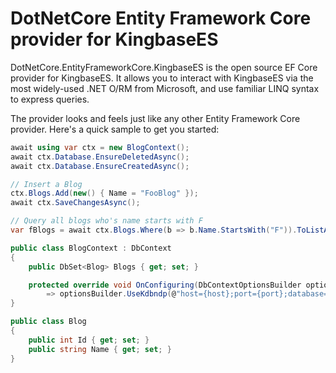 # DotNetCore Entity Framework Core provider for KingbaseES

DotNetCore.EntityFrameworkCore.KingbaseES is the open source EF Core provider for KingbaseES. It allows you to interact with KingbaseES via the most widely-used .NET O/RM from Microsoft, and use familiar LINQ syntax to express queries.

The provider looks and feels just like any other Entity Framework Core provider. Here's a quick sample to get you started:

```csharp
await using var ctx = new BlogContext();
await ctx.Database.EnsureDeletedAsync();
await ctx.Database.EnsureCreatedAsync();

// Insert a Blog
ctx.Blogs.Add(new() { Name = "FooBlog" });
await ctx.SaveChangesAsync();

// Query all blogs who's name starts with F
var fBlogs = await ctx.Blogs.Where(b => b.Name.StartsWith("F")).ToListAsync();

public class BlogContext : DbContext
{
    public DbSet<Blog> Blogs { get; set; }

    protected override void OnConfiguring(DbContextOptionsBuilder optionsBuilder)
        => optionsBuilder.UseKdbndp(@"host={host};port={port};database={database};user id={username};password={password};");
}

public class Blog
{
    public int Id { get; set; }
    public string Name { get; set; }
}
```